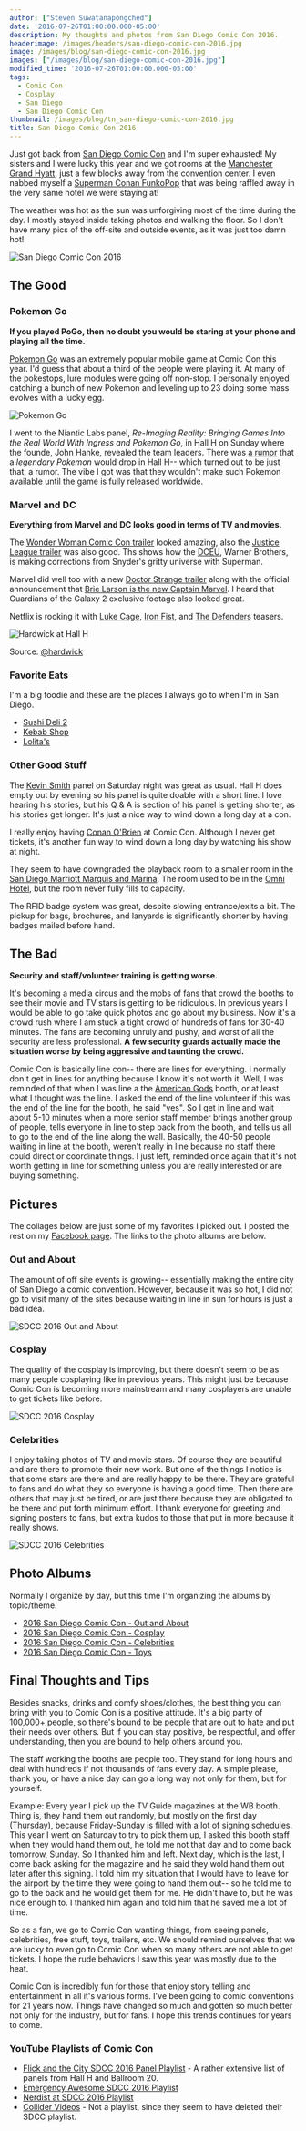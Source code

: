 ```yaml
---
author: ["Steven Suwatanapongched"]
date: '2016-07-26T01:00:00.000-05:00'
description: My thoughts and photos from San Diego Comic Con 2016.
headerimage: /images/headers/san-diego-comic-con-2016.jpg
image: /images/blog/san-diego-comic-con-2016.jpg
images: ["/images/blog/san-diego-comic-con-2016.jpg"]
modified_time: '2016-07-26T01:00:00.000-05:00'
tags:
  - Comic Con
  - Cosplay
  - San Diego
  - San Diego Comic Con
thumbnail: /images/blog/tn_san-diego-comic-con-2016.jpg
title: San Diego Comic Con 2016
---
```



Just got back from [San Diego Comic Con](http://www.comic-con.org/cci) and I'm super exhausted! My sisters and I were lucky this year and we got rooms at the [Manchester Grand Hyatt](http://manchester.grand.hyatt.com/en/hotel/home.html), just a few blocks away from the convention center. I even nabbed myself a [Superman Conan FunkoPop](https://www.instagram.com/p/BIIbAwrjP9A/) that was being raffled away in the very same hotel we were staying at!

The weather was hot as the sun was unforgiving most of the time during the day. I mostly stayed inside taking photos and walking the floor. So I don't have many pics of the off-site and outside events, as it was just too damn hot!

![San Diego Comic Con 2016](/images/blog/san-diego-comic-con-2016.jpg)

## The Good

### Pokemon Go
**If you played PoGo, then no doubt you would be staring at your phone and playing all the time.**

[Pokemon Go](http://www.pokemon.com/us/pokemon-video-games/pokemon-go/) was an extremely popular mobile game at Comic Con this year. I'd guess that about a third of the people were playing it. At many of the pokestops, lure modules were going off non-stop. I personally enjoyed catching a bunch of new Pokemon and leveling up to 23 doing some mass evolves with a lucky egg.

![Pokemon Go](/images/blog/2016-sdcc-screenshot-pokemon-go.jpg)

I went to the Niantic Labs panel, *Re-Imaging Reality: Bringing Games Into the Real World With Ingress and Pokemon Go*, in Hall H on Sunday where the founde, John Hanke, revealed the team leaders. There was [a rumor](https://twitter.com/nerdist/status/757299843362455552) that a *legendary Pokemon* would drop in Hall H-- which turned out to be just that, a rumor. The vibe I got was that they wouldn't make such Pokemon available until the game is fully released worldwide.

### Marvel and DC

**Everything from Marvel and DC looks good in terms of TV and movies.**

The [Wonder Woman Comic Con trailer](https://www.youtube.com/watch?v=46gQ869ejMM) looked amazing, also the [Justice League trailer](https://www.youtube.com/watch?v=4zhENoYrkZk) was also good. Ths shows how the [DCEU](https://en.wikipedia.org/wiki/DC_Extended_Universe), Warner Brothers, is making corrections from Snyder's gritty universe with Superman.

Marvel did well too with a new [Doctor Strange trailer](https://www.youtube.com/watch?v=HSzx-zryEgM) along with the official announcement that [Brie Larson is the new Captain Marvel](https://www.instagram.com/p/BIOkQm_Bvl5/). I heard that Guardians of the Galaxy 2 exclusive footage also looked great.

Netflix is rocking it with [Luke Cage](https://www.youtube.com/watch?v=Ymw5uvViqPU), [Iron Fist](https://www.youtube.com/watch?v=QCSPda7xQ3s), and [The Defenders](https://www.youtube.com/watch?v=wBZtM8q2Z1g) teasers.

![Hardwick at Hall H](/images/blog/hardwick_IG_Marvel.jpg)

Source: [@hardwick](https://www.instagram.com/p/BIOzMQLjLtD/)

### Favorite Eats

I'm a big foodie and these are the places I always go to when I'm in San Diego.

* [Sushi Deli 2](http://www.sushidelitwo.com/)
* [Kebab Shop](http://www.thekebabshop.com/)
* [Lolita's](http://lolitasmexicanfood.com/)


### Other Good Stuff

The [Kevin Smith](http://www.imdb.com/name/nm0003620/) panel on Saturday night was great as usual. Hall H does empty out by evening so his panel is quite doable with a short line. I love hearing his stories, but his Q & A is section of his panel is getting shorter, as his stories get longer. It's just a nice way to wind down a long day at a con.

I really enjoy having [Conan O'Brien](http://teamcoco.com/) at Comic Con. Although I never get tickets, it's another fun way to wind down a long day by watching his show at night.

They seem to have downgraded the playback room to a smaller room in the [San Diego Marriott Marquis and Marina](http://www.marriott.com/hotels/travel/sandt-marriott-marquis-san-diego-marina/). The room used to be in the [Omni Hotel](https://www.omnihotels.com/hotels/san-diego), but the room never fully fills to capacity.

The RFID badge system was great, despite slowing entrance/exits a bit. The pickup for bags, brochures, and lanyards is significantly shorter by having badges mailed before hand.

## The Bad

**Security and staff/volunteer training is getting worse.**

It's becoming a media circus and the mobs of fans that crowd the booths to see their movie and TV stars is getting to be ridiculous. In previous years I would be able to go take quick photos and go about my business. Now it's a crowd rush where I am stuck a tight crowd of hundreds of fans for 30-40 minutes. The fans are becoming unruly and pushy, and worst of all the security are less professional. **A few security guards actually made the situation worse by being aggressive and taunting the crowd.**

Comic Con is basically line con-- there are lines for everything. I normally don't get in lines for anything because I know it's not worth it. Well, I was reminded of that when I was line a the [American Gods](http://www.imdb.com/title/tt1898069/) booth, or at least what I thought was the line. I asked the end of the line volunteer if this was the end of the line for the booth, he said "yes". So I get in line and wait about 5-10 minutes when a more senior staff member brings another group of people, tells everyone in line to step back from the booth, and tells us all to go to the end of the line along the wall. Basically, the 40-50 people waiting in line at the booth, weren't really in line because no staff there could direct or coordinate things. I just left, reminded once again that it's not worth getting in line for something unless you are really interested or are buying something.

## Pictures

The collages below are just some of my favorites I picked out. I posted the rest on my [Facebook page](https://www.facebook.com/SunpechPhotography/). The links to the photo albums are below.

### Out and About

The amount of off site events is growing-- essentially making the entire city of San Diego a comic convention. However, because it was so hot, I did not go to visit many of the sites because waiting in line in sun for hours is just a bad idea.

![SDCC 2016 Out and About](/images/blog/2016-sdcc-collage-out-and-about.jpg)

### Cosplay

The quality of the cosplay is improving, but there doesn't seem to be as many people cosplaying like in previous years. This might just be because Comic Con is becoming more mainstream and many cosplayers are unable to get tickets like before.

![SDCC 2016 Cosplay](/images/blog/2016-sdcc-collage-cosplay.jpg)

### Celebrities

I enjoy taking photos of TV and movie stars. Of course they are beautiful and are there to promote their new work. But one of the things I notice is that some stars are there and are really happy to be there. They are grateful to fans and do what they so everyone is having a good time. Then there are others that may just be tired, or are just there because they are obligated to be there and put forth minimum effort. I thank everyone for greeting and signing posters to fans, but extra kudos to those that put in more because it really shows.

![SDCC 2016 Celebrities](/images/blog/2016-sdcc-collage-celebrities.jpg)

## Photo Albums

Normally I organize by day, but this time I'm organizing the albums by topic/theme.

* [2016 San Diego Comic Con - Out and About](https://www.facebook.com/media/set/?set=a.1128590490539307.1073741910.408588035872893&type=3)
* [2016 San Diego Comic Con - Cosplay](https://www.facebook.com/media/set/?set=a.1128605903871099.1073741912.408588035872893&type=3)
* [2016 San Diego Comic Con - Celebrities](https://www.facebook.com/media/set/?set=a.1128597067205316.1073741911.408588035872893&type=3)
* [2016 San Diego Comic Con - Toys](https://www.facebook.com/media/set/?set=a.1128605903871099.1073741912.408588035872893&type=3)

## Final Thoughts and Tips

Besides snacks, drinks and comfy shoes/clothes, the best thing you can bring with you to Comic Con is a positive attitude. It's a big party of 100,000+ people, so there's bound to be people that are out to hate and put their needs over others. But if you can stay positive, be respectful, and offer understanding, then you are bound to help others around you.

The staff working the booths are people too. They stand for long hours and deal with hundreds if not thousands of fans every day. A simple please, thank you, or have a nice day can go a long way not only for them, but for yourself.

Example: Every year I pick up the TV Guide magazines at the WB booth. Thing is, they hand them out randomly, but mostly on the first day (Thursday), because Friday-Sunday is filled with a lot of signing schedules. This year I went on Saturday to try to pick them up, I asked this booth staff when they would hand them out, he told me not that day and to come back tomorrow, Sunday. So I thanked him and left. Next day, which is the last, I come back asking for the magazine and he said they wold hand them out later after this signing. I told him my situation that I would have to leave for the airport by the time they were going to hand them out-- so he told me to go to the back and he would get them for me. He didn't have to, but he was nice enough to. I thanked him again and told him that he saved me a lot of time.

So as a fan, we go to Comic Con wanting things, from seeing panels, celebrities, free stuff, toys, trailers, etc. We should remind ourselves that we are lucky to even go to Comic Con when so many others are not able to get tickets. I hope the rude behaviors I saw this year was mostly due to the heat.

Comic Con is incredibly fun for those that enjoy story telling and entertainment in all it's various forms. I've been going to comic conventions for 21 years now. Things have changed so much and gotten so much better not only for the industry, but for fans. I hope this trends continues for years to come.

### YouTube Playlists of Comic Con

* [Flick and the City SDCC 2016 Panel Playlist](https://www.youtube.com/watch?v=0uOkwDLAgRM&list=PLi8DA5V4mmmcIv5kTbL9KWMb34r9-3fRw) - A rather extensive list of panels from Hall H and Ballroom 20.
* [Emergency Awesome SDCC 2016 Playlist](https://www.youtube.com/playlist?list=PLOIeYdZ3Qczxp8PAZCMXmF0v513DXUBed)
* [Nerdist at SDCC 2016 Playlist](https://www.youtube.com/playlist?list=PLl4T6p7km9dZe2mc_vmTILHSNYcddpx5j)
* [Collider Videos](https://www.youtube.com/user/ColliderVideos/videos) - Not a playlist, since they seem to have deleted their SDCC playlist.